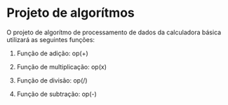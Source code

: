 # Projeto de algorítmos

O projeto de algorítmo de processamento de dados da calculadora básica utilizará as seguintes funções:

1. Função de adição:
op(+)

2. Função de multiplicação:
op(x)

3. Função de divisão:
op(/)

4. Função de subtração:
op(-)